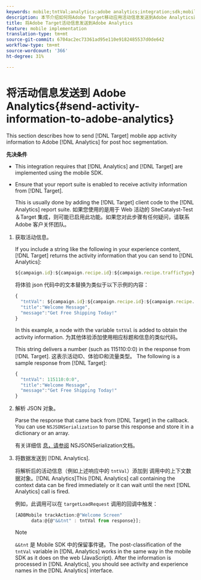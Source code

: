 ```yaml
---
keywords: mobile;tntVal;analytics;adobe analytics;integration;sdk;mobile sdk;
description: 本节介绍如何将Adobe Target移动应用活动信息发送到Adobe Analytics进行后点细分。
title: 将Adobe Target活动信息发送到Adobe Analytics
feature: mobile implementation
translation-type: tm+mt
source-git-commit: 6704ac2ec73361ad95e110e9182485537d0de642
workflow-type: tm+mt
source-wordcount: '366'
ht-degree: 31%

---
```



# 将活动信息发送到 Adobe Analytics{#send-activity-information-to-adobe-analytics}

This section describes how to send [!DNL Target] mobile app activity information to Adobe [!DNL Analytics] for post hoc segmentation.

**先决条件**

* This integration requires that [!DNL Analytics] and [!DNL Target] are implemented using the mobile SDK.
* Ensure that your report suite is enabled to receive activity information from [!DNL Target].

   This is usually done by adding the [!DNL Target] client code to the [!DNL Analytics] report suite. 如果您使用的是用于 Web 活动的 SiteCatalyst-Test＆Target 集成，则可能已启用此功能。如果您对此步骤有任何疑问，请联系 Adobe 客户关怀团队。

1. 获取活动信息。

   If you include a string like the following in your experience content, [!DNL Target] returns the activity information that you can send to [!DNL Analytics]:

   ```javascript
   ${campaign.id}:${campaign.recipe.id}:${campaign.recipe.trafficType}
   ```

   将体验 json 代码中的文本替换为类似于以下示例的内容：

   ```javascript
   { 
     "tntVal": ${campaign.id}:${campaign.recipe.id}:${campaign.recipe.trafficType}", 
     "title":"Welcome Message", 
     "message":"Get Free Shipping Today!" 
   }
   ```

   In this example, a node with the variable `tntVal` is added to obtain the activity information. 为其他体验添加使用相应标题和信息的类似代码。

   This string delivers a number (such as 115110:0:0) in the response from [!DNL Target]. 这表示活动ID、体验ID和流量类型。 The following is a sample response from [!DNL Target]:

   ```javascript
   { 
     "tntVal": 115110:0:0", 
     "title":"Welcome Message", 
     "message":"Get Free Shipping Today!" 
   }
   ```

1. 解析 JSON 对象。

   Parse the response that came back from [!DNL Target] in the callback. You can use `NSJSONSerialization` to parse this response and store it in a dictionary or an array.

   有关详细信 [息，请参阅](https://developer.apple.com/library/ios/documentation/Foundation/Reference/NSJSONSerialization_Class/#//apple_ref/occ/clm/NSJSONSerialization/JSONObjectWithData:options:error) NSJSONSerialization文档。

1. 将数据发送到 [!DNL Analytics].

   将解析后的活动信息（例如上述响应中的 `tntVal`）添加到 调用中的上下文数据对象。[!DNL Analytics]This [!DNL Analytics] call containing the context data can be fired immediately or it can wait until the next [!DNL Analytics] call is fired.

   例如，此调用可以在 `targetLoadRequest` 调用的回调中触发：

   ```javascript
   [ADBMobile trackAction:@"Welcome Screen"  
         data:@{@"&&tnt" : tntVal from response}];
   ```

   >[!NOTE]
   >
   >`&&tnt` 是 Mobile SDK 中的保留事件键。The post-classification of the `tntVal` variable in [!DNL Analytics] works in the same way in the mobile SDK as it does on the web (JavaScript). After the information is processed in [!DNL Analytics], you should see activity and experience names in the [!DNL Analytics] interface.

